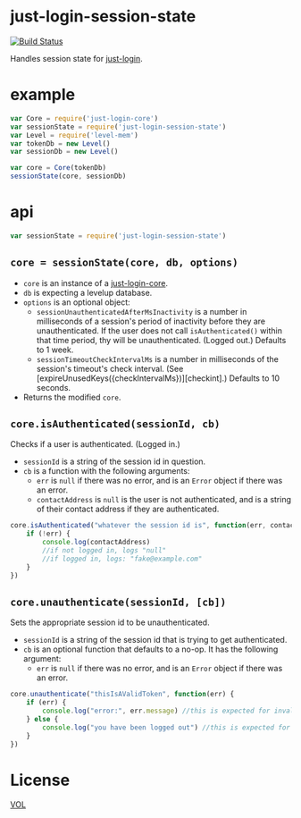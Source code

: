 just-login-session-state
===============

[![Build Status](https://travis-ci.org/coding-in-the-wild/just-login-session-state.svg)](https://travis-ci.org/coding-in-the-wild/just-login-session-state)

Handles session state for [just-login][jlc].

# example

```js
var Core = require('just-login-core')
var sessionState = require('just-login-session-state')
var Level = require('level-mem')
var tokenDb = new Level()
var sessionDb = new Level()

var core = Core(tokenDb)
sessionState(core, sessionDb)
```

# api

```js
var sessionState = require('just-login-session-state')
```

## `core = sessionState(core, db, options)`

- `core` is an instance of a [just-login-core][jlc].
- `db` is expecting a levelup database.
- `options` is an optional object:
	- `sessionUnauthenticatedAfterMsInactivity` is a number in milliseconds of a session's period of inactivity before they are unauthenticated. If the user does not call `isAuthenticated()` within that time period, thy will be unauthenticated. (Logged out.) Defaults to 1 week.
	- `sessionTimeoutCheckIntervalMs` is a number in milliseconds of the session's timeout's check interval. (See [expireUnusedKeys({checkIntervalMs})][checkint].) Defaults to 10 seconds.
- Returns the modified `core`.

## `core.isAuthenticated(sessionId, cb)`

Checks if a user is authenticated. (Logged in.)

- `sessionId` is a string of the session id in question.
- `cb` is a function with the following arguments:
	- `err` is `null` if there was no error, and is an `Error` object if there was an error.
	- `contactAddress` is `null` is the user is not authenticated, and is a string of their contact address if they are authenticated.

```js
core.isAuthenticated("whatever the session id is", function(err, contactAddress) {
	if (!err) {
		console.log(contactAddress)
		//if not logged in, logs "null"
		//if logged in, logs: "fake@example.com"
	}
})
```

## `core.unauthenticate(sessionId, [cb])`

Sets the appropriate session id to be unauthenticated.

- `sessionId` is a string of the session id that is trying to get authenticated.
- `cb` is an optional function that defaults to a no-op. It has the following argument:
	- `err` is `null` if there was no error, and is an `Error` object if there was an error.

```js
core.unauthenticate("thisIsAValidToken", function(err) {
	if (err) {
		console.log("error:", err.message) //this is expected for invalid tokens (not previously logged in)
	} else {
		console.log("you have been logged out") //this is expected for valid tokens (previously logged in)
	}
})
```

# License

[VOL](http://veryopenlicense.com/)


[jlc]: https://github.com/coding-in-the-wild/just-login-core
